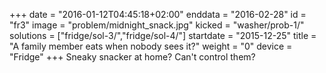 +++
date = "2016-01-12T04:45:18+02:00"
enddata = "2016-02-28"
id = "fr3"
image = "problem/midnight_snack.jpg"
kicked = "washer/prob-1/"
solutions = ["fridge/sol-3/","fridge/sol-4/"]
startdate = "2015-12-25"
title = "A family member eats when nobody sees it?"
weight = "0"
device = "Fridge"
+++
Sneaky snacker at home? Can't control them?
